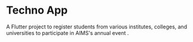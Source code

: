 # Techno App

A Flutter project to register students from various institutes, colleges, and universities to participate in AIMS's annual event .


